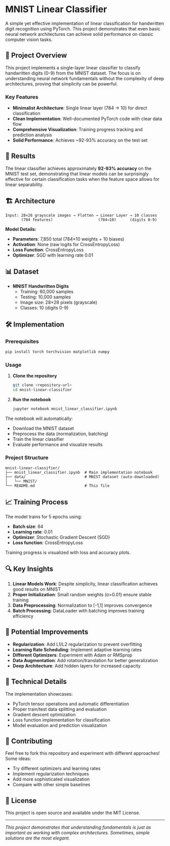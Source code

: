 # MNIST Linear Classifier

A simple yet effective implementation of linear classification for handwritten digit recognition using PyTorch. This project demonstrates that even basic neural network architectures can achieve solid performance on classic computer vision tasks.

## 🎯 Project Overview

This project implements a single-layer linear classifier to classify handwritten digits (0-9) from the MNIST dataset. The focus is on understanding neural network fundamentals without the complexity of deep architectures, proving that simplicity can be powerful.

### Key Features

- **Minimalist Architecture**: Single linear layer (784 → 10) for direct classification
- **Clean Implementation**: Well-documented PyTorch code with clear data flow
- **Comprehensive Visualization**: Training progress tracking and prediction analysis
- **Solid Performance**: Achieves ~92-93% accuracy on the test set

## 🚀 Results

The linear classifier achieves approximately **92-93% accuracy** on the MNIST test set, demonstrating that linear models can be surprisingly effective for certain classification tasks when the feature space allows for linear separability.

## 🏗️ Architecture

```
Input: 28×28 grayscale images → Flatten → Linear Layer → 10 classes
       (784 features)                    (784→10)      (digits 0-9)
```

**Model Details:**
- **Parameters**: 7,850 total (784×10 weights + 10 biases)
- **Activation**: None (raw logits for CrossEntropyLoss)
- **Loss Function**: CrossEntropyLoss
- **Optimizer**: SGD with learning rate 0.01

## 📊 Dataset

- **MNIST Handwritten Digits**
  - Training: 60,000 samples
  - Testing: 10,000 samples
  - Image size: 28×28 pixels (grayscale)
  - Classes: 10 (digits 0-9)

## 🛠️ Implementation

### Prerequisites

```bash
pip install torch torchvision matplotlib numpy
```

### Usage

1. **Clone the repository**
   ```bash
   git clone <repository-url>
   cd mnist-linear-classifier
   ```

2. **Run the notebook**
   ```bash
   jupyter notebook mnist_linear_classifier.ipynb
   ```

The notebook will automatically:
- Download the MNIST dataset
- Preprocess the data (normalization, batching)
- Train the linear classifier
- Evaluate performance and visualize results

### Project Structure

```
mnist-linear-classifier/
├── mnist_linear_classifier.ipynb  # Main implementation notebook
├── data/                          # MNIST dataset (auto-downloaded)
│   └── MNIST/
└── README.md                      # This file
```

## 📈 Training Process

The model trains for 5 epochs using:
- **Batch size**: 64
- **Learning rate**: 0.01
- **Optimizer**: Stochastic Gradient Descent (SGD)
- **Loss function**: CrossEntropyLoss

Training progress is visualized with loss and accuracy plots.

## 🔍 Key Insights

1. **Linear Models Work**: Despite simplicity, linear classification achieves good results on MNIST
2. **Proper Initialization**: Small random weights (σ=0.01) ensure stable training
3. **Data Preprocessing**: Normalization to [-1,1] improves convergence
4. **Batch Processing**: DataLoader with batching improves training efficiency

## 🚀 Potential Improvements

- **Regularization**: Add L1/L2 regularization to prevent overfitting
- **Learning Rate Scheduling**: Implement adaptive learning rates
- **Different Optimizers**: Experiment with Adam or RMSprop
- **Data Augmentation**: Add rotation/translation for better generalization
- **Deep Architecture**: Add hidden layers for increased capacity

## 📝 Technical Details

The implementation showcases:
- PyTorch tensor operations and automatic differentiation
- Proper train/test data splitting and evaluation
- Gradient descent optimization
- Loss function implementation for classification
- Model evaluation and prediction visualization

## 🤝 Contributing

Feel free to fork this repository and experiment with different approaches! Some ideas:
- Try different optimizers and learning rates
- Implement regularization techniques
- Add more sophisticated visualization
- Compare with other simple baselines

## 📄 License

This project is open source and available under the MIT License.

---

*This project demonstrates that understanding fundamentals is just as important as working with complex architectures. Sometimes, simple solutions are the most elegant.*